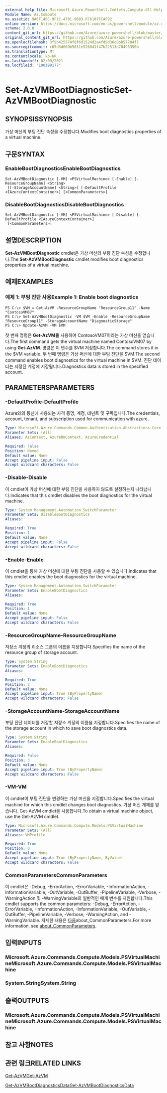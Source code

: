 ```yaml
---
external help file: Microsoft.Azure.PowerShell.Cmdlets.Compute.dll-Help.xml
Module Name: Az.Compute
ms.assetid: 9A6F140C-9F1C-4701-9603-FC6107FCAF92
online version: https://docs.microsoft.com/en-us/powershell/module/az.compute/set-azvmbootdiagnostic
schema: 2.0.0
content_git_url: https://github.com/Azure/azure-powershell/blob/master/src/Compute/Compute/help/Set-AzVMBootDiagnostic.md
original_content_git_url: https://github.com/Azure/azure-powershell/blob/master/src/Compute/Compute/help/Set-AzVMBootDiagnostic.md
ms.openlocfilehash: 3f9b425574f8f6d1524d2a4fd9d36c0bb57784f7
ms.sourcegitcommit: c05d3d669b5631e526841f47b22513d78495350b
ms.translationtype: MT
ms.contentlocale: ko-KR
ms.lasthandoff: 02/09/2021
ms.locfileid: "100199177"
---
```

# <span data-ttu-id="7cc0b-101">Set-AzVMBootDiagnostic</span><span class="sxs-lookup"><span data-stu-id="7cc0b-101">Set-AzVMBootDiagnostic</span></span>

## <span data-ttu-id="7cc0b-102">SYNOPSIS</span><span class="sxs-lookup"><span data-stu-id="7cc0b-102">SYNOPSIS</span></span>
<span data-ttu-id="7cc0b-103">가상 머신의 부팅 진단 속성을 수정합니다.</span><span class="sxs-lookup"><span data-stu-id="7cc0b-103">Modifies boot diagnostics properties of a virtual machine.</span></span>

## <span data-ttu-id="7cc0b-104">구문</span><span class="sxs-lookup"><span data-stu-id="7cc0b-104">SYNTAX</span></span>

### <span data-ttu-id="7cc0b-105">EnableBootDiagnostics</span><span class="sxs-lookup"><span data-stu-id="7cc0b-105">EnableBootDiagnostics</span></span>
```
Set-AzVMBootDiagnostic [-VM] <PSVirtualMachine> [-Enable] [-ResourceGroupName] <String>
 [[-StorageAccountName] <String>] [-DefaultProfile <IAzureContextContainer>] [<CommonParameters>]
```

### <span data-ttu-id="7cc0b-106">DisableBootDiagnostics</span><span class="sxs-lookup"><span data-stu-id="7cc0b-106">DisableBootDiagnostics</span></span>
```
Set-AzVMBootDiagnostic [-VM] <PSVirtualMachine> [-Disable] [-DefaultProfile <IAzureContextContainer>]
 [<CommonParameters>]
```

## <span data-ttu-id="7cc0b-107">설명</span><span class="sxs-lookup"><span data-stu-id="7cc0b-107">DESCRIPTION</span></span>
<span data-ttu-id="7cc0b-108">**Set-AzVMBootDiagnostic** cmdlet은 가상 머신의 부팅 진단 속성을 수정합니다.</span><span class="sxs-lookup"><span data-stu-id="7cc0b-108">The **Set-AzVMBootDiagnostic** cmdlet modifies boot diagnostics properties of a virtual machine.</span></span>

## <span data-ttu-id="7cc0b-109">예제</span><span class="sxs-lookup"><span data-stu-id="7cc0b-109">EXAMPLES</span></span>

### <span data-ttu-id="7cc0b-110">예제 1: 부팅 진단 사용</span><span class="sxs-lookup"><span data-stu-id="7cc0b-110">Example 1: Enable boot diagnostics</span></span>
```
PS C:\> $VM = Get-AzVM -ResourceGroupName "ResourceGroup11" -Name "ContosoVM07"
PS C:\> Set-AzVMBootDiagnostic -VM $VM -Enable -ResourceGroupName "ResourceGroup11" -StorageAccountName "DiagnosticStorage"
PS C:\> Update-AzVM -VM $VM
```

<span data-ttu-id="7cc0b-111">첫 번째 명령은 **Get-AzVM을** 사용하여 ContosoVM07이라는 가상 머신을 얻습니다.</span><span class="sxs-lookup"><span data-stu-id="7cc0b-111">The first command gets the virtual machine named ContosoVM07 by using **Get-AzVM**.</span></span>
<span data-ttu-id="7cc0b-112">명령은 이 변수를 $VM 저장합니다.</span><span class="sxs-lookup"><span data-stu-id="7cc0b-112">The command stores it in the $VM variable.</span></span>
<span data-ttu-id="7cc0b-113">두 번째 명령은 가상 머신에 대한 부팅 진단을 $VM.</span><span class="sxs-lookup"><span data-stu-id="7cc0b-113">The second command enables boot diagnostics for the virtual machine in $VM.</span></span>
<span data-ttu-id="7cc0b-114">진단 데이터는 지정된 계정에 저장됩니다.</span><span class="sxs-lookup"><span data-stu-id="7cc0b-114">Diagnostics data is stored in the specified account.</span></span>

## <span data-ttu-id="7cc0b-115">PARAMETERS</span><span class="sxs-lookup"><span data-stu-id="7cc0b-115">PARAMETERS</span></span>

### <span data-ttu-id="7cc0b-116">-DefaultProfile</span><span class="sxs-lookup"><span data-stu-id="7cc0b-116">-DefaultProfile</span></span>
<span data-ttu-id="7cc0b-117">Azure와의 통신에 사용되는 자격 증명, 계정, 테넌트 및 구독입니다.</span><span class="sxs-lookup"><span data-stu-id="7cc0b-117">The credentials, account, tenant, and subscription used for communication with azure.</span></span>

```yaml
Type: Microsoft.Azure.Commands.Common.Authentication.Abstractions.Core.IAzureContextContainer
Parameter Sets: (All)
Aliases: AzContext, AzureRmContext, AzureCredential

Required: False
Position: Named
Default value: None
Accept pipeline input: False
Accept wildcard characters: False
```

### <span data-ttu-id="7cc0b-118">-Disable</span><span class="sxs-lookup"><span data-stu-id="7cc0b-118">-Disable</span></span>
<span data-ttu-id="7cc0b-119">이 cmdlet이 가상 머신에 대한 부팅 진단을 사용하지 않도록 설정하는지 나타냅니다.</span><span class="sxs-lookup"><span data-stu-id="7cc0b-119">Indicates that this cmdlet disables the boot diagnostics for the virtual machine.</span></span>

```yaml
Type: System.Management.Automation.SwitchParameter
Parameter Sets: DisableBootDiagnostics
Aliases:

Required: True
Position: 1
Default value: None
Accept pipeline input: False
Accept wildcard characters: False
```

### <span data-ttu-id="7cc0b-120">-Enable</span><span class="sxs-lookup"><span data-stu-id="7cc0b-120">-Enable</span></span>
<span data-ttu-id="7cc0b-121">이 cmdlet을 통해 가상 머신에 대한 부팅 진단을 사용할 수 있습니다.</span><span class="sxs-lookup"><span data-stu-id="7cc0b-121">Indicates that this cmdlet enables the boot diagnostics for the virtual machine.</span></span>

```yaml
Type: System.Management.Automation.SwitchParameter
Parameter Sets: EnableBootDiagnostics
Aliases:

Required: True
Position: 1
Default value: None
Accept pipeline input: False
Accept wildcard characters: False
```

### <span data-ttu-id="7cc0b-122">-ResourceGroupName</span><span class="sxs-lookup"><span data-stu-id="7cc0b-122">-ResourceGroupName</span></span>
<span data-ttu-id="7cc0b-123">저장소 계정의 리소스 그룹의 이름을 지정합니다.</span><span class="sxs-lookup"><span data-stu-id="7cc0b-123">Specifies the name of the resource group of storage account.</span></span>

```yaml
Type: System.String
Parameter Sets: EnableBootDiagnostics
Aliases:

Required: True
Position: 2
Default value: None
Accept pipeline input: True (ByPropertyName)
Accept wildcard characters: False
```

### <span data-ttu-id="7cc0b-124">-StorageAccountName</span><span class="sxs-lookup"><span data-stu-id="7cc0b-124">-StorageAccountName</span></span>
<span data-ttu-id="7cc0b-125">부팅 진단 데이터를 저장할 저장소 계정의 이름을 지정합니다.</span><span class="sxs-lookup"><span data-stu-id="7cc0b-125">Specifies the name of the storage account in which to save boot diagnostics data.</span></span>

```yaml
Type: System.String
Parameter Sets: EnableBootDiagnostics
Aliases:

Required: False
Position: 3
Default value: None
Accept pipeline input: True (ByPropertyName)
Accept wildcard characters: False
```

### <span data-ttu-id="7cc0b-126">-VM</span><span class="sxs-lookup"><span data-stu-id="7cc0b-126">-VM</span></span>
<span data-ttu-id="7cc0b-127">이 cmdlet이 부팅 진단을 변경하는 가상 머신을 지정합니다.</span><span class="sxs-lookup"><span data-stu-id="7cc0b-127">Specifies the virtual machine for which this cmdlet changes boot diagnostics.</span></span>
<span data-ttu-id="7cc0b-128">가상 머신 개체를 얻습니다. Get-AzVM cmdlet을 사용합니다.</span><span class="sxs-lookup"><span data-stu-id="7cc0b-128">To obtain a virtual machine object, use the Get-AzVM cmdlet.</span></span>

```yaml
Type: Microsoft.Azure.Commands.Compute.Models.PSVirtualMachine
Parameter Sets: (All)
Aliases: VMProfile

Required: True
Position: 0
Default value: None
Accept pipeline input: True (ByPropertyName, ByValue)
Accept wildcard characters: False
```

### <span data-ttu-id="7cc0b-129">CommonParameters</span><span class="sxs-lookup"><span data-stu-id="7cc0b-129">CommonParameters</span></span>
<span data-ttu-id="7cc0b-130">이 cmdlet은 -Debug, -ErrorAction, -ErrorVariable, -InformationAction, -InformationVariable, -OutVariable, -OutBuffer, -PipelineVariable, -Verbose, -WarningAction 및 -WarningVariable의 일반적인 매개 변수를 지원합니다.</span><span class="sxs-lookup"><span data-stu-id="7cc0b-130">This cmdlet supports the common parameters: -Debug, -ErrorAction, -ErrorVariable, -InformationAction, -InformationVariable, -OutVariable, -OutBuffer, -PipelineVariable, -Verbose, -WarningAction, and -WarningVariable.</span></span> <span data-ttu-id="7cc0b-131">자세한 내용은 [다음](http://go.microsoft.com/fwlink/?LinkID=113216)about_CommonParameters.</span><span class="sxs-lookup"><span data-stu-id="7cc0b-131">For more information, see [about_CommonParameters](http://go.microsoft.com/fwlink/?LinkID=113216).</span></span>

## <span data-ttu-id="7cc0b-132">입력</span><span class="sxs-lookup"><span data-stu-id="7cc0b-132">INPUTS</span></span>

### <span data-ttu-id="7cc0b-133">Microsoft.Azure.Commands.Compute.Models.PSVirtualMachine</span><span class="sxs-lookup"><span data-stu-id="7cc0b-133">Microsoft.Azure.Commands.Compute.Models.PSVirtualMachine</span></span>

### <span data-ttu-id="7cc0b-134">System.String</span><span class="sxs-lookup"><span data-stu-id="7cc0b-134">System.String</span></span>

## <span data-ttu-id="7cc0b-135">출력</span><span class="sxs-lookup"><span data-stu-id="7cc0b-135">OUTPUTS</span></span>

### <span data-ttu-id="7cc0b-136">Microsoft.Azure.Commands.Compute.Models.PSVirtualMachine</span><span class="sxs-lookup"><span data-stu-id="7cc0b-136">Microsoft.Azure.Commands.Compute.Models.PSVirtualMachine</span></span>

## <span data-ttu-id="7cc0b-137">참고 사항</span><span class="sxs-lookup"><span data-stu-id="7cc0b-137">NOTES</span></span>

## <span data-ttu-id="7cc0b-138">관련 링크</span><span class="sxs-lookup"><span data-stu-id="7cc0b-138">RELATED LINKS</span></span>

[<span data-ttu-id="7cc0b-139">Get-AzVM</span><span class="sxs-lookup"><span data-stu-id="7cc0b-139">Get-AzVM</span></span>](./Get-AzVM.md)

[<span data-ttu-id="7cc0b-140">Get-AzVMBootDiagnosticsData</span><span class="sxs-lookup"><span data-stu-id="7cc0b-140">Get-AzVMBootDiagnosticsData</span></span>](./Get-AzVMBootDiagnosticsData.md)


